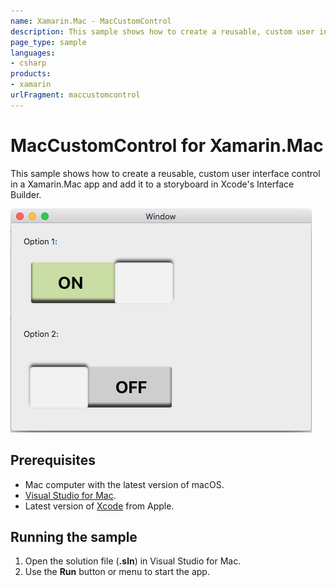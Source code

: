 ```yaml
---
name: Xamarin.Mac - MacCustomControl
description: This sample shows how to create a reusable, custom user interface control in a Xamarin.Mac app and add it to a storyboard in Xcode's Interface...
page_type: sample
languages:
- csharp
products:
- xamarin
urlFragment: maccustomcontrol
---
```

# MacCustomControl for Xamarin.Mac

This sample shows how to create a reusable, custom user interface control in a Xamarin.Mac app and add it to a storyboard in Xcode's Interface Builder.

![Mac app with custom switch control](Screenshots/01.png)

## Prerequisites

* Mac computer with the latest version of macOS.
* [Visual Studio for Mac](https://visualstudio.microsoft.com/vs/mac/).
* Latest version of [Xcode](https://developer.apple.com/xcode/) from Apple.

## Running the sample

1. Open the solution file (**.sln**) in Visual Studio for Mac.
1. Use the **Run** button or menu to start the app.
